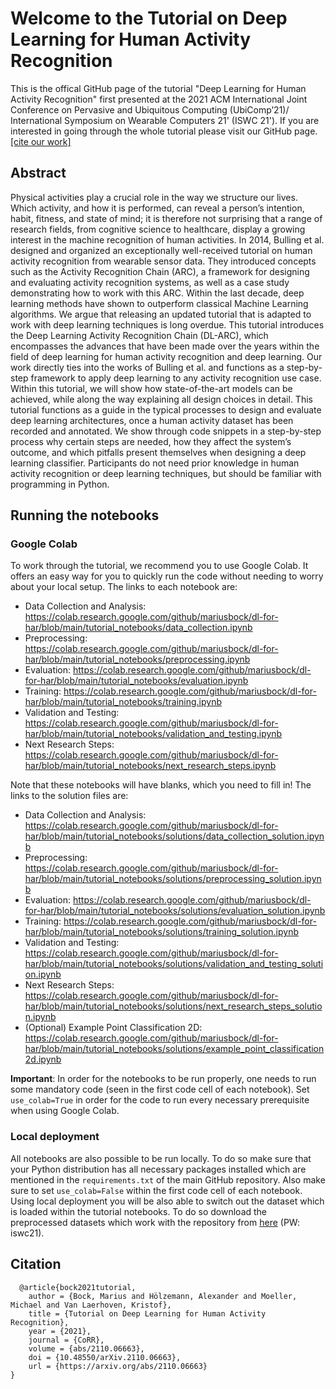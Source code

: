 # Welcome to the Tutorial on Deep Learning for Human Activity Recognition

This is the offical GitHub page of the tutorial "Deep Learning for Human Activity Recognition" first presented at the 2021 ACM International Joint Conference on Pervasive and Ubiquitous Computing (UbiComp’21)/ International Symposium on Wearable Computers 21' (ISWC 21'). If you are interested in going through the whole tutorial please visit our GitHub page. [[cite our work]](#cite)

## Abstract
Physical activities play a crucial role in the way we structure our lives. Which activity, and how it is performed, can reveal a person’s intention, habit, fitness, and state of mind; it is therefore not surprising that a range of research fields, from cognitive science to healthcare, display a growing interest in the machine recognition of human activities. In 2014, Bulling et al. designed and organized an exceptionally well-received tutorial on human activity recognition from wearable sensor data. They introduced concepts such as the Activity Recognition Chain (ARC), a framework for designing and evaluating activity recognition systems, as well as a case study demonstrating how to work with this ARC. Within the last decade, deep learning methods have shown to outperform classical Machine Learning algorithms. We argue that releasing an updated tutorial that is adapted to work with deep learning techniques is long overdue. This tutorial introduces the Deep Learning Activity Recognition Chain (DL-ARC), which encompasses the advances that have been made over the years within the field of deep learning for human activity recognition and deep learning. Our work directly ties into the works of Bulling et al. and functions as a step-by-step framework to apply deep learning to any activity recognition use case. Within this tutorial, we will show how state-of-the-art models can be achieved, while along the way explaining all design choices in detail. This tutorial functions as a guide in the typical processes to design and evaluate deep learning architectures, once a human activity dataset has been recorded and annotated. We show through code snippets in a step-by-step process why certain steps are needed, how they affect the system’s outcome, and which pitfalls present themselves when designing a deep learning classifier. Participants do not need prior knowledge in human activity recognition or deep learning techniques, but should be familiar with programming in Python.

## Running the notebooks

### Google Colab
To work through the tutorial, we recommend you to use Google Colab. It offers an easy way for you to quickly run the code without needing to worry about your local setup. The links to each notebook are:

- Data Collection and Analysis: https://colab.research.google.com/github/mariusbock/dl-for-har/blob/main/tutorial_notebooks/data_collection.ipynb
- Preprocessing: https://colab.research.google.com/github/mariusbock/dl-for-har/blob/main/tutorial_notebooks/preprocessing.ipynb
- Evaluation: https://colab.research.google.com/github/mariusbock/dl-for-har/blob/main/tutorial_notebooks/evaluation.ipynb
- Training: https://colab.research.google.com/github/mariusbock/dl-for-har/blob/main/tutorial_notebooks/training.ipynb
- Validation and Testing: https://colab.research.google.com/github/mariusbock/dl-for-har/blob/main/tutorial_notebooks/validation_and_testing.ipynb
- Next Research Steps: https://colab.research.google.com/github/mariusbock/dl-for-har/blob/main/tutorial_notebooks/next_research_steps.ipynb

Note that these notebooks will have blanks, which you need to fill in! The links to the solution files are:

- Data Collection and Analysis: https://colab.research.google.com/github/mariusbock/dl-for-har/blob/main/tutorial_notebooks/solutions/data_collection_solution.ipynb
- Preprocessing: https://colab.research.google.com/github/mariusbock/dl-for-har/blob/main/tutorial_notebooks/solutions/preprocessing_solution.ipynb
- Evaluation: https://colab.research.google.com/github/mariusbock/dl-for-har/blob/main/tutorial_notebooks/solutions/evaluation_solution.ipynb
- Training: https://colab.research.google.com/github/mariusbock/dl-for-har/blob/main/tutorial_notebooks/solutions/training_solution.ipynb
- Validation and Testing: https://colab.research.google.com/github/mariusbock/dl-for-har/blob/main/tutorial_notebooks/solutions/validation_and_testing_solution.ipynb
- Next Research Steps: https://colab.research.google.com/github/mariusbock/dl-for-har/blob/main/tutorial_notebooks/solutions/next_research_steps_solution.ipynb
- (Optional) Example Point Classification 2D: https://colab.research.google.com/github/mariusbock/dl-for-har/blob/main/tutorial_notebooks/solutions/example_point_classification2d.ipynb


**Important**: In order for the notebooks to be run properly, one needs to run some mandatory code (seen in the first code cell of each notebook). Set `use_colab=True` in order for the code to run every necessary prerequisite when using Google Colab.

### Local deployment

All notebooks are also possible to be run locally. To do so make sure that your Python distribution has all necessary packages installed which are mentioned in the `requirements.txt` of the main GitHub repository. Also make sure to set `use_colab=False` within the first code cell of each notebook. Using local deployment you will be also able to switch out the dataset which is loaded within the tutorial notebooks. To do so download the preprocessed datasets which work with the repository from [here](https://uni-siegen.sciebo.de/s/sMWQ2vJhDzM6sil) (PW: iswc21).

## Citation
```
  @article{bock2021tutorial,
    author = {Bock, Marius and Hölzemann, Alexander and Moeller, Michael and Van Laerhoven, Kristof},
    title = {Tutorial on Deep Learning for Human Activity Recognition},
    year = {2021},
    journal = {CoRR},
    volume = {abs/2110.06663},
    doi = {10.48550/arXiv.2110.06663},
    url = {https://arxiv.org/abs/2110.06663}
}
```
